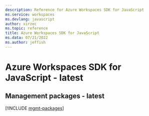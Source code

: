 ```yaml
---
description: Reference for Azure Workspaces SDK for JavaScript
ms.service: workspaces
ms.devlang: javascript
author: xirzec
ms.topic: reference
title: Azure Workspaces SDK for JavaScript
ms.data: 07/21/2022
ms.author: jeffish
---
```

# Azure Workspaces SDK for JavaScript - latest

## Management packages - latest
[!INCLUDE [mgmt-packages](workspaces-mgmt-index.md)]